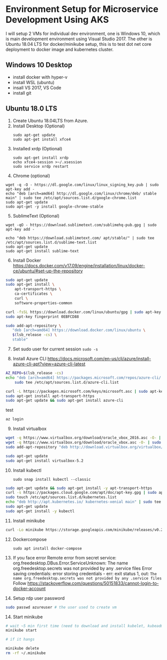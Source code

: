 # Environment Setup for Microservice Development Using AKS

I will setup 2 VMs for individual dev environment, one is Windows 10, which is main development environment using Visual Studio 2017. The other is Ubuntu 18.04 LTS for docker/minikube setup, this is to test dot net core deployment to docker image and kubernetes cluster.

## Windows 10 Desktop

- install docker with hyper-v
- install WSL (ubuntu)
- insall VS 2017, VS Code
- install git

## Ubuntu 18.0 LTS

1.	Create Ubuntu 18.04LTS from Azure.
2.	Install Desktop (Optional)
    ``` 
    sudo apt-get update
    sudo apt-get install xfce4
    ```
3.	Installed xrdp (Optional)
    ```
    sudo apt-get install xrdp
    echo xfce4-session >~/.xsession
    sudo service xrdp restart
    ```
4.	Chrome (optional)
 ```
 wget -q -O - https://dl.google.com/linux/linux_signing_key.pub | sudo apt-key add -
echo "deb [arch=amd64] http://dl.google.com/linux/chrome/deb/ stable main" | sudo tee /etc/apt/sources.list.d/google-chrome.list
sudo apt-get update
sudo apt-get -y install google-chrome-stable
```
5.	SublimeText (Optional)
```
wget -qO - https://download.sublimetext.com/sublimehq-pub.gpg | sudo apt-key add -

echo "deb https://download.sublimetext.com/ apt/stable/" | sudo tee /etc/apt/sources.list.d/sublime-text.list
sudo apt-get update
sudo apt-get install sublime-text
```
6.	Install Docker
https://docs.docker.com/v17.09/engine/installation/linux/docker-ce/ubuntu/#set-up-the-repository

``` bash
sudo apt-get update
sudo apt-get install \
    apt-transport-https \
    ca-certificates \
    curl \
    software-properties-common

curl -fsSL https://download.docker.com/linux/ubuntu/gpg | sudo apt-key add -
sudo apt-key fingerprint 0EBFCD88

sudo add-apt-repository \
   "deb [arch=amd64] https://download.docker.com/linux/ubuntu \
   $(lsb_release -cs) \
   stable"

```

7.	Set sudo user for current session `sudo -s`

8.	Install Azure CLI
https://docs.microsoft.com/en-us/cli/azure/install-azure-cli-apt?view=azure-cli-latest

``` bash
AZ_REPO=$(lsb_release -cs)
echo "deb [arch=amd64] https://packages.microsoft.com/repos/azure-cli/ $AZ_REPO main" | \
    sudo tee /etc/apt/sources.list.d/azure-cli.list

curl -L https://packages.microsoft.com/keys/microsoft.asc | sudo apt-key add -
sudo apt-get install apt-transport-https
sudo apt-get update && sudo apt-get install azure-cli
```

test
``` bash
az login
```

9. Install virtualbox

``` bash
wget -q https://www.virtualbox.org/download/oracle_vbox_2016.asc -O- | sudo apt-key add -
wget -q https://www.virtualbox.org/download/oracle_vbox.asc -O- | sudo apt-key add -
sudo add-apt-repository "deb http://download.virtualbox.org/virtualbox/debian `lsb_release -cs` contrib"

sudo apt-get update
sudo apt-get install virtualbox-5.2
```

10.	Install kubectl

     `sudo snap install kubectl --classic`
``` bash
sudo apt-get update && sudo apt-get install -y apt-transport-https
curl -s https://packages.cloud.google.com/apt/doc/apt-key.gpg | sudo apt-key add -
sudo touch /etc/apt/sources.list.d/kubernetes.list 
echo "deb http://apt.kubernetes.io/ kubernetes-xenial main" | sudo tee -a /etc/apt/sources.list.d/kubernetes.list
sudo apt-get update
sudo apt-get install -y kubectl
```

11. Install minikube
``` bash
curl -Lo minikube https://storage.googleapis.com/minikube/releases/v0.28.2/minikube-linux-amd64 && chmod +x minikube && sudo mv minikube /usr/local/bin/
```

12.	Dockercompose 

    `sudo apt install docker-compose` 

11.	If you face error Remote error from secret service: org.freedesktop.DBus.Error.ServiceUnknown: The name org.freedesktop.secrets was not provided by any .service files
Error saving credentials: error storing credentials - err: exit status 1, out: `The name org.freedesktop.secrets was not provided by any .service files`
Follow  https://stackoverflow.com/questions/50151833/cannot-login-to-docker-account

13. Setup rdp user password
``` bash
sudo passwd azureuser # the user used to create vm
```

14. Start minikube

``` bash
# wait ~5 min first time (need to download and install kubelet, kubeadm)
minikube start

# if it hangs 

minikube delete
rm -rf ~/.minikube


```